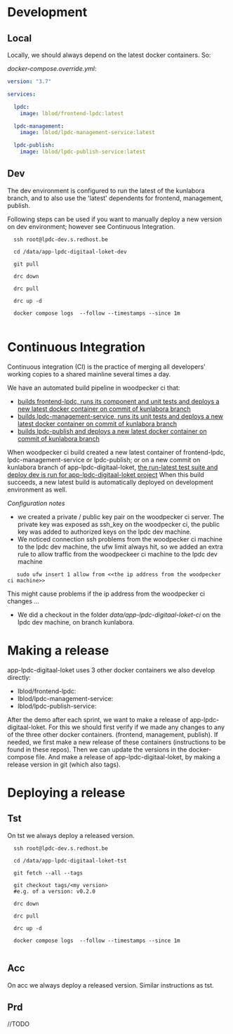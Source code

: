 # Development

## Local

Locally, we should always depend on the latest docker containers. So:

_docker-compose.override.yml_:
```yml
version: "3.7"

services:

  lpdc:
    image: lblod/frontend-lpdc:latest

  lpdc-management:
    image: lblod/lpdc-management-service:latest

  lpdc-publish:
    image: lblod/lpdc-publish-service:latest
```

## Dev

The dev environment is configured to run the latest of the kunlabora branch, and to also use the 'latest' dependents for frontend, management, publish.

Following steps can be used if you want to manually deploy a new version on dev environment; however see Continuous Integration.

```shell
  ssh root@lpdc-dev.s.redhost.be

  cd /data/app-lpdc-digitaal-loket-dev

  git pull

  drc down
  
  drc pull

  drc up -d

  docker compose logs  --follow --timestamps --since 1m
 
```

# Continuous Integration

Continuous integration (CI) is the practice of merging all developers' working copies to a shared mainline several times a day. 

We have an automated build pipeline in woodpecker ci that:
- [builds frontend-lpdc, runs its component and unit tests and deploys a new latest docker container on commit of kunlabora branch](https://build.redpencil.io/repos/2368)
- [builds lpdc-management-service, runs its unit tests and deploys a new latest docker container on commit of kunlabora branch](https://build.redpencil.io/repos/2378)
- [builds lpdc-publish and deploys a new latest docker container on commit of kunlabora branch](https://build.redpencil.io/repos/2379)

When woodpecker ci build created a new latest container of frontend-lpdc, lpdc-management-service or lpdc-publish; or on a new commit on kunlabora branch of app-lpdc-digitaal-loket, [the run-latest test suite and deploy dev is run for app-lpdc-digitaal-loket project](https://build.redpencil.io/repos/2382)
When this build succeeds, a new latest build is automatically deployed on development environment as well.

_Configuration notes_
- we created a private / public key pair on the woodpecker ci server. The private key was exposed as ssh_key on the woodpecker ci, the public key was added to authorized keys on the lpdc dev machine.
- We noticed connection ssh problems from the woodpecker ci machine to the lpdc dev machine, the ufw limit always hit, so we added an extra rule to allow traffic from the woodpeckeer ci machine to the lpdc dev machine 
```shell
   sudo ufw insert 1 allow from <<the ip address from the woodpecker ci machine>>
```
  This might cause problems if the ip address from the woodpecker ci changes ... 
- We did a checkout in the folder _data/app-lpdc-digitaal-loket-ci_  on the lpdc dev machine, on branch kunlabora.
  

# Making a release

app-lpdc-digitaal-loket uses 3 other docker containers we also develop directly: 
- lblod/frontend-lpdc:<version>
- lblod/lpdc-management-service:<version>
- lblod/lpdc-publish-service:<version>

After the demo after each sprint, we want to make a release of app-lpdc-digitaal-loket. For this we should first verify if we made any changes to any of the three other docker containers. (frontend, management, publish).
If needed, we first make a new release of these containers (instructions to be found in these repos). Then we can update the versions in the docker-compose file. And make a release of app-lpdc-digitaal-loket, by making a release version in git (which also tags).

# Deploying a release

## Tst

On tst we always deploy a released version.

```shell
  ssh root@lpdc-dev.s.redhost.be

  cd /data/app-lpdc-digitaal-loket-tst
  
  git fetch --all --tags

  git checkout tags/<my version>
  #e.g. of a version: v0.2.0 

  drc down
  
  drc pull

  drc up -d

  docker compose logs  --follow --timestamps --since 1m
 
```

## Acc

On acc we always deploy a released version. Similar instructions as tst.

## Prd

//TODO 